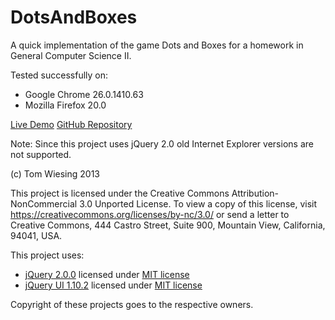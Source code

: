 # DotsAndBoxes

A quick implementation of the game Dots and Boxes for a homework in General Computer Science II. 

Tested successfully on: 

* Google Chrome 26.0.1410.63
* Mozilla Firefox 20.0

[Live Demo](https://tkw1536.github.io/DotsAndBoxes/)
[GitHub Repository](https://github.com/tkw1536/DotsAndBoxes)

Note: Since this project uses jQuery 2.0 old Internet Explorer versions are not supported. 

(c) Tom Wiesing 2013

This project is licensed under the Creative Commons Attribution-NonCommercial 3.0 Unported License. 
To view a copy of this license, visit https://creativecommons.org/licenses/by-nc/3.0/ or 
send a letter to Creative Commons, 444 Castro Street, Suite 900, Mountain View, California, 94041, USA. 

This project uses: 

* [jQuery 2.0.0](https://jquery.com) licensed under [MIT license](https://github.com/jquery/jquery/blob/master/MIT-LICENSE.txt)
* [jQuery UI 1.10.2](https://jqueryui.com) licensed under [MIT license](https://github.com/jquery/jquery-ui/blob/master/MIT-LICENSE.txt)

Copyright of these projects goes to the respective owners. 
